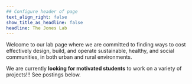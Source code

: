 ```yaml
---
## Configure header of page
text_align_right: false
show_title_as_headline: false
headline: The Jones Lab
---
```


<!-- this is a subheadline -->
Welcome to our lab page where we are committed to finding ways to cost effectively design, build, and operate sustainable, healthy, and social communities, in both urban and rural environments.

We are currently **looking for motivated students** to work on a variety of projects!!! See postings below.
